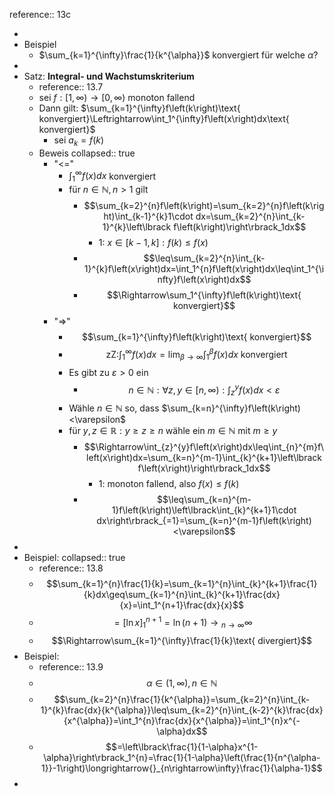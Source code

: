 reference:: 13c

-
- Beispiel
	- $\sum_{k=1}^{\infty}\frac{1}{k^{\alpha}}$ konvergiert für welche $\alpha$?
-
- Satz: **Integral- und Wachstumskriterium**
	- reference:: 13.7
	- sei $f:\left\lbrack1,\infty\right)\rightarrow\left\lbrack0,\infty\right)$ monoton fallend
	- Dann gilt: $\sum_{k=1}^{\infty}f\left(k\right)\text{  konvergiert}\Leftrightarrow\int_1^{\infty}f\left(x\right)dx\text{ konvergiert}$
		- sei $a_{k}=f\left(k\right)$
	- Beweis
	  collapsed:: true
		- "<="
			- $\int_1^{\infty}f\left(x\right)dx$ konvergiert
			- für $n\in\mathbb{N},n>1$ gilt
				- $$\sum_{k=2}^{n}f\left(k\right)=\sum_{k=2}^{n}f\left(k\right)\int_{k-1}^{k}1\cdot dx=\sum_{k=2}^{n}\int_{k-1}^{k}\left\lbrack f\left(k\right)\right\rbrack_1dx$$
					- 1: $x\in\left\lbrack k-1,k\right\rbrack:f\left(k\right)\leq f\left(x\right)$
				- $$\leq\sum_{k=2}^{n}\int_{k-1}^{k}f\left(x\right)dx=\int_1^{n}f\left(x\right)dx\leq\int_1^{\infty}f\left(x\right)dx$$
				- $$\Rightarrow\sum_1^{\infty}f\left(k\right)\text{ konvergiert}$$
		- "=>"
			- $$\sum_{k=1}^{\infty}f\left(k\right)\text{ konvergiert}$$
			- $$\text{zZ:}\int_1^{\infty}f\left(x\right)dx=\lim_{\beta\rightarrow\infty}\int_1^{\beta}f\left(x\right)dx\text{ konvergiert}$$
			- Es gibt zu $\varepsilon>0$ ein
				- $$n\in\mathbb{N}:\forall z,y\in\left\lbrack n,\infty\right):\int_{z}^{y}f\left(x\right)dx<\varepsilon$$
			- Wähle $n\in\mathbb{N}$ so, dass $\sum_{k=n}^{\infty}f\left(k\right)<\varepsilon$
			- für $y,z\in\mathbb{R}:y\geq z\geq n$ wähle ein $m\in\mathbb{N}$ mit $m\geq y$
				- $$\Rightarrow\int_{z}^{y}f\left(x\right)dx\leq\int_{n}^{m}f\left(x\right)dx=\sum_{k=n}^{m-1}\int_{k}^{k+1}\left\lbrack f\left(x\right)\right\rbrack_1dx$$
					- 1: monoton fallend, also $f\left(x\right)\leq f\left(k\right)$
				- $$\leq\sum_{k=n}^{m-1}f\left(k\right)\left\lbrack\int_{k}^{k+1}1\cdot dx\right\rbrack_{=1}=\sum_{k=n}^{m-1}f\left(k\right)<\varepsilon$$
-
- Beispiel:
  collapsed:: true
	- reference:: 13.8
	- $$\sum_{k=1}^{n}\frac{1}{k}=\sum_{k=1}^{n}\int_{k}^{k+1}\frac{1}{k}dx\geq\sum_{k=1}^{n}\int_{k}^{k+1}\frac{dx}{x}=\int_1^{n+1}\frac{dx}{x}$$
	- $$=\left\lbrack\ln x\right\rbrack_1^{n+1}=\ln\left(n+1\right)\longrightarrow{}_{n\rightarrow\infty}\infty$$
	- $$\Rightarrow\sum_{k=1}^{\infty}\frac{1}{k}\text{ divergiert}$$
- Beispiel:
	- reference:: 13.9
	- $$\alpha\in\left(1,\infty\right),n\in\mathbb{N}$$
	- $$\sum_{k=2}^{n}\frac{1}{k^{\alpha}}=\sum_{k=2}^{n}\int_{k-1}^{k}\frac{dx}{k^{\alpha}}\leq\sum_{k=2}^{n}\int_{k-2}^{k}\frac{dx}{x^{\alpha}}=\int_1^{n}\frac{dx}{x^{\alpha}}=\int_1^{n}x^{-\alpha}dx$$
	- $$=\left\lbrack\frac{1}{1-\alpha}x^{1-\alpha}\right\rbrack_1^{n}=\frac{1}{1-\alpha}\left(\frac{1}{n^{\alpha-1}}-1\right)\longrightarrow{}_{n\rightarrow\infty}\frac{1}{\alpha-1}$$
-